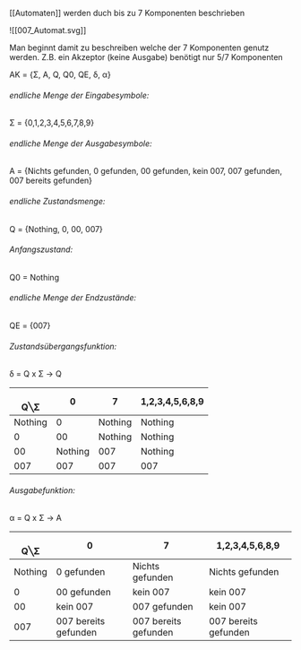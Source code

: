 [[Automaten]] werden duch bis zu 7 Komponenten beschrieben

![[007_Automat.svg]]

Man beginnt damit zu beschreiben welche der 7 Komponenten genutz werden. Z.B. ein Akzeptor (keine Ausgabe) benötigt nur 5/7 Komponenten

AK = {Σ, A, Q, Q0, QE, δ, α}

###### endliche Menge der Eingabesymbole:
Σ = {0,1,2,3,4,5,6,7,8,9}
###### endliche Menge der Ausgabesymbole:
A = {Nichts gefunden, 0 gefunden, 00 gefunden, kein 007, 007 gefunden, 007 bereits gefunden}

###### endliche Zustandsmenge:
Q = {Nothing, 0, 00, 007}
###### Anfangszustand:
Q0 = Nothing

###### endliche Menge der Endzustände:
QE = {007}

###### Zustandsübergangsfunktion:
δ = Q x Σ -> Q

| <br>Q╲Σ <br> | 0       | 7       | 1,2,3,4,5,6,8,9 |
| ------------ | ------- | ------- | --------------- |
| Nothing      | 0       | Nothing | Nothing         |
| 0            | 00      | Nothing | Nothing         |
| 00           | Nothing | 007     | Nothing         |
| 007          | 007     | 007     | 007             |

###### Ausgabefunktion:
α = Q x Σ -> A

| <br>Q╲Σ <br> | 0                    | 7                    | 1,2,3,4,5,6,8,9      |
| ------------ | -------------------- | -------------------- | -------------------- |
| Nothing      | 0 gefunden           | Nichts gefunden      | Nichts gefunden      |
| 0            | 00 gefunden          | kein 007             | kein 007             |
| 00           | kein 007             | 007 gefunden         | kein 007             |
| 007          | 007 bereits gefunden | 007 bereits gefunden | 007 bereits gefunden |



